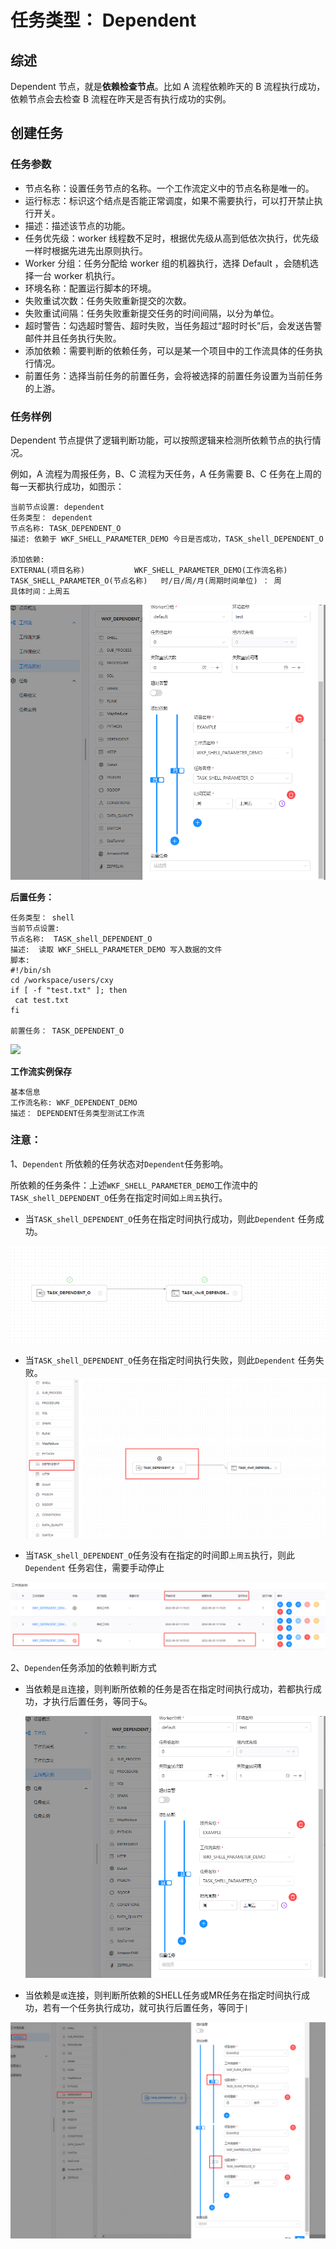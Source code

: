# 任务类型： Dependent

## 综述

Dependent 节点，就是**依赖检查节点**。比如 A 流程依赖昨天的 B 流程执行成功，依赖节点会去检查 B 流程在昨天是否有执行成功的实例。

## 创建任务

### 任务参数

- 节点名称：设置任务节点的名称。一个工作流定义中的节点名称是唯一的。
- 运行标志：标识这个结点是否能正常调度，如果不需要执行，可以打开禁止执行开关。
- 描述：描述该节点的功能。
- 任务优先级：worker 线程数不足时，根据优先级从高到低依次执行，优先级一样时根据先进先出原则执行。
- Worker 分组：任务分配给 worker 组的机器执行，选择 Default ，会随机选择一台 worker 机执行。
- 环境名称：配置运行脚本的环境。
- 失败重试次数：任务失败重新提交的次数。
- 失败重试间隔：任务失败重新提交任务的时间间隔，以分为单位。
- 超时警告：勾选超时警告、超时失败，当任务超过“超时时长”后，会发送告警邮件并且任务执行失败。
- 添加依赖：需要判断的依赖任务，可以是某一个项目中的工作流具体的任务执行情况。
- 前置任务：选择当前任务的前置任务，会将被选择的前置任务设置为当前任务的上游。



### 任务样例

Dependent 节点提供了逻辑判断功能，可以按照逻辑来检测所依赖节点的执行情况。

例如，A 流程为周报任务，B、C 流程为天任务，A 任务需要 B、C 任务在上周的每一天都执行成功，如图示：



```shell
当前节点设置: dependent
任务类型： dependent
节点名称: TASK_DEPENDENT_O
描述: 依赖于 WKF_SHELL_PARAMETER_DEMO 今日是否成功，TASK_shell_DEPENDENT_O

添加依赖:
EXTERNAL(项目名称)           WKF_SHELL_PARAMETER_DEMO(工作流名称)
TASK_SHELL_PARAMETER_O(节点名称)   时/日/周/月(周期时间单位) ： 周
具体时间：上周五
````

![](./image/dependent1.png)



**后置任务：**

```shell
任务类型： shell
当前节点设置: 
节点名称:  TASK_shell_DEPENDENT_O
描述:  读取 WKF_SHELL_PARAMETER_DEMO 写入数据的文件
脚本:
#!/bin/sh
cd /workspace/users/cxy
if [ -f "test.txt" ]; then
 cat test.txt
fi

前置任务： TASK_DEPENDENT_O
````

![](./image/dependent2.png)





**工作流实例保存**

```shell
基本信息
工作流名称: WKF_DEPENDENT_DEMO
描述： DEPENDENT任务类型测试工作流
```





### 注意：

1、`Dependent` 所依赖的任务状态对`Dependent`任务影响。

所依赖的任务条件：上述`WKF_SHELL_PARAMETER_DEMO`工作流中的`TASK_shell_DEPENDENT_O`任务在指定时间如`上周五`执行。

- 当`TASK_shell_DEPENDENT_O`任务在指定时间执行成功，则此`Dependent` 任务成功。

![](./image/dependent4.png)

- 当`TASK_shell_DEPENDENT_O`任务在指定时间执行失败，则此`Dependent` 任务失败。
![](./image/dependent3.png)

- 当`TASK_shell_DEPENDENT_O`任务没有在指定的时间即`上周五`执行，则此`Dependent` 任务宕住，需要手动停止

![](./image/dependent5.png)



2、`Dependen`任务添加的依赖判断方式

- 当依赖是`且`连接，则判断所依赖的任务是否在指定时间执行成功，若都执行成功，才执行后置任务，等同于`&`。

  ![](./image/dependent1.png)

- 当依赖是`或`连接，则判断所依赖的SHELL任务或MR任务在指定时间执行成功，若有一个任务执行成功，就可执行后置任务，等同于`|`

![](./image/dependent6.png)